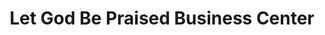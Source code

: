 ---
title: "Let God Be Praised Business Center"
url: /gbarnga/let-god-be-praised-business-center/
shop: Lebensmittel
---